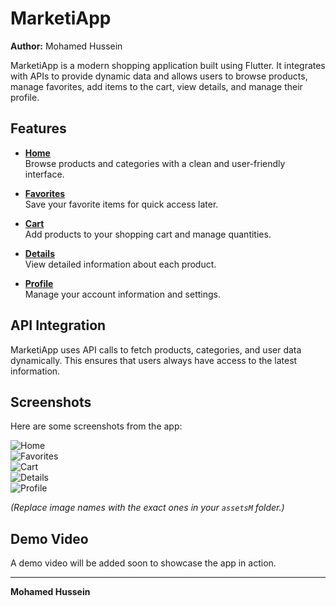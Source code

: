 # MarketiApp

**Author:** Mohamed Hussein  

MarketiApp is a modern shopping application built using Flutter. It integrates with APIs to provide dynamic data and allows users to browse products, manage favorites, add items to the cart, view details, and manage their profile.  

## Features

- **[Home](https://github.com/Mohamed-Hessein/Marketiapp/tree/main/app%2Flib%2FFeatures%2FHome)**  
  Browse products and categories with a clean and user-friendly interface.

- **[Favorites](https://github.com/Mohamed-Hessein/Marketiapp/tree/main/app%2Flib%2FFeatures%2FFavorite)**  
  Save your favorite items for quick access later.

- **[Cart](https://github.com/Mohamed-Hessein/Marketiapp/tree/main/app%2Flib%2FFeatures%2FCart)**  
  Add products to your shopping cart and manage quantities.

- **[Details](https://github.com/Mohamed-Hessein/Marketiapp/tree/main/app%2Flib%2FFeatures%2Fdetails)**  
  View detailed information about each product.

- **[Profile](https://github.com/Mohamed-Hessein/Marketiapp/tree/main/app%2Flib%2FFeatures%2FProfile)**  
  Manage your account information and settings.  

## API Integration

MarketiApp uses API calls to fetch products, categories, and user data dynamically. This ensures that users always have access to the latest information.

## Screenshots

Here are some screenshots from the app:

![Home](https://github.com/Mohamed-Hessein/Marketiapp/blob/main/assetsM/home.png)  
![Favorites](https://github.com/Mohamed-Hessein/Marketiapp/blob/main/assetsM/favorites.png)  
![Cart](https://github.com/Mohamed-Hessein/Marketiapp/blob/main/assetsM/cart.png)  
![Details](https://github.com/Mohamed-Hessein/Marketiapp/blob/main/assetsM/details.png)  
![Profile](https://github.com/Mohamed-Hessein/Marketiapp/blob/main/assetsM/profile.png)  

*(Replace image names with the exact ones in your `assetsM` folder.)*

## Demo Video

A demo video will be added soon to showcase the app in action.  

---

**Mohamed Hussein**

